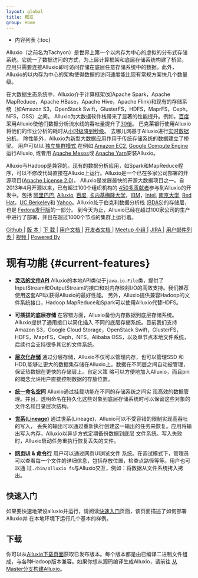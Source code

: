 ```yaml
---
layout: global
title: 概览
group: Home
---
```


* 内容列表
{:toc}

Alluxio（之前名为Tachyon）是世界上第一个以内存为中心的虚拟的分布式存储系统。它统一了数据访问的方式，为上层计算框架和底层存储系统构建了桥梁。
应用只需要连接Alluxio即可访问存储在底层任意存储系统中的数据。此外，Alluxio的以内存为中心的架构使得数据的访问速度能比现有常规方案快几个数量级。

在大数据生态系统中，Alluxio介于计算框架(如Apache Spark，Apache MapReduce，Apache HBase，Apache Hive，Apache Flink)和现有的存储系统（如Amazon S3，OpenStack Swift，GlusterFS，HDFS，MaprFS，Ceph，NFS，OSS）之间。
Alluxio为大数据软件栈带来了显著的性能提升。例如，[百度](https://www.baidu.com)采用Alluxio使他们数据分析流水线的吞吐量提升了[30倍](http://www.alluxio.com/assets/uploads/2016/02/Baidu-Case-Study.pdf)。
巴克莱银行使用Alluxio将他们的作业分析的耗时从[小时级降到秒级](https://dzone.com/articles/Accelerate-In-Memory-Processing-with-Spark-from-Hours-to-Seconds-With-Tachyon)。
去哪儿网基于Alluxio进行[实时数据分析](http://www.alluxio.com/2016/07/qunar-performs-real-time-data-analytics-up-to-300x-faster-with-alluxio/)。
除性能外，Alluxio为新型大数据应用作用于传统存储系统的数据建立了桥梁。
用户可以以
[独立集群模式](Running-Alluxio-on-a-Cluster.html),在例如
[Amazon EC2](Running-Alluxio-on-EC2.html),
[Google Compute Engine](Running-Alluxio-on-GCE.html)运行Alluxio, 或者用
[Apache Mesos](Running-Alluxio-on-Mesos.html)或
[Apache Yarn](Running-Alluxio-on-EC2-Yarn.html)安装Alluxio。

Alluxio与Hadoop是兼容的。现有的数据分析应用，如Spark和MapReduce程序，可以不修改代码直接在Alluxio上运行。Alluxio是一个已在多家公司部署的开源项目([Apache License 2.0](https://github.com/alluxio/alluxio/blob/master/LICENSE))。
Alluxio是发展最快的开源大数据项目之一。自2013年4月开源以来，已有超过100个组织机构的
[450多贡献者](https://github.com/alluxio/alluxio/graphs/contributors)参与到Alluxio的开发中。包括
[阿里巴巴](http://www.alibaba.com), [Alluxio](http://www.alluxio.com/), [百度](https://www.baidu.com),
[卡内基梅隆大学](https://www.cmu.edu/)，[IBM](https://www.ibm.com)，[Intel](http://www.intel.com/),
[南京大学](http://pasa-bigdata.nju.edu.cn/),
[Red Hat](https://www.redhat.com/)，[UC Berkeley](https://amplab.cs.berkeley.edu/)和
[Yahoo](https://www.yahoo.com/)。Alluxio处于伯克利数据分析栈
([BDAS](https://amplab.cs.berkeley.edu/bdas/))的存储层，也是
[Fedora发行版](https://fedoraproject.org/wiki/SIGs/bigdata/packaging)的一部分。
到今天为止，Alluxio已经在超过100家公司的生产中进行了部署，并且在超过1000个节点的集群上运行着。

[Github ](https://github.com/alluxio/alluxio/) |
[ 版 本  ](http://alluxio.org/releases/) |
[ 下 载  ](http://alluxio.org/download/) |
[ 用户文档  ](Getting-Started.html) |
[ 开发者文档  ](Contributing-to-Alluxio.html) |
[ Meetup 小组  ](https://www.meetup.com/Alluxio/) |
[ JIRA  ](https://alluxio.atlassian.net/browse/ALLUXIO) |
[ 用户邮件列表  ](https://groups.google.com/forum/?fromgroups#!forum/alluxio-users) |
[ 视频 ](https://www.youtube.com/channel/UCpibQsajhwqYPLYhke4RigA) |
[ Powered By  ](Powered-By-Alluxio.html)

<style>
#current-features + ul li {height:210px;}
</style>
# 现有功能 {#current-features}
<!--for using the CSS，when tranlasting English title to Chinese,must specify the id for Chinese which is identical as the generated id in CSS for English title-->

* **[灵活的文件API](File-System-API.html)** Alluxio的本地API类似于``java.io.File``类，提供了
InputStream和OutputStream的接口和对内存映射I/O的高效支持。我们推荐使用这套API以获得Alluxio的最好性能。
另外，Alluxio提供兼容Hadoop的文件系统接口，Hadoop MapReduce和Spark可以使用Alluxio代替HDFS。

* **可插拔的底层存储** 在容错方面，Alluxio备份内存数据到底层存储系统。Alluxio提供了通用接口以简化插入
不同的底层存储系统。目前我们支持Amazon S3，Google Cloud Storage，OpenStack Swift，GlusterFS，
HDFS，MaprFS，Ceph，NFS，Alibaba OSS，以及单节点本地文件系统，后续也会支持很多其它的文件系统。

* **[层次化存储](Tiered-Storage-on-Alluxio.html)** 通过分层存储，Alluxio不仅可以管理内存，也可以管理SSD
和HDD,能够让更大的数据集存储在Alluxio上。数据在不同层之间自动被管理，保证热数据在更快的存储层上。自定义策
略可以方便地加入Alluxio，而且pin的概念允许用户直接控制数据的存放位置。

* **[统一命名空间](Unified-and-Transparent-Namespace.html)** Alluxio通过挂载功能在不同的存储系统之间实
现高效的数据管理。并且，透明命名在持久化这些对象到底层存储系统时可以保留这些对象的文件名和目录层次结构。

* **[世系(Lineage)](Lineage-API.html)** 通过世系(Lineage)，Alluxio可以不受容错的限制实现高吞吐的写入，
丢失的输出可以通过重新执行创建这一输出的任务来恢复。应用将输出写入内存，Alluxio以异步方式定期备份数据到底层
文件系统。写入失败时，Alluxio启动任务重执行恢复丢失的文件。

* **[网页UI](Web-Interface.html) & [命令行](Command-Line-Interface.html)** 用户可以通过网页UI浏览文件
系统。在调试模式下，管理员可以查看每一个文件的详细信息，包括存放位置，检查点路径等等。用户也可以通
过``./bin/alluxio fs``与Alluxio交互，例如：将数据从文件系统拷入拷出。

## 快速入门

如果要快速地架设alluxio并运行，请阅读[快速入门](Getting-Started.html)页面，该页面描述了如何部署Alluxio并
在本地环境下运行几个基本的样例。

## 下载

你可以从[Alluxio下载页面](http://alluxio.org/download)获取已发布版本。每个版本都是由已编译二进制文件组成，与各种Hadoop版本兼容。如果你想从源码编译生成Alluxio，请前往
[从Master分支构建Alluxio](Building-Alluxio-Master-Branch.html)。
